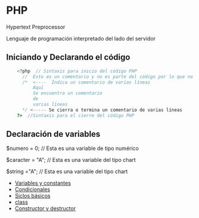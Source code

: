 # PHP

Hypertext Preprocessor

Lenguaje de programación interpretado  del lado del servidor

## Iniciando y Declarando el código
```php
    <?php  // Sintaxis para inicio del código PHP
      //  Esto es un comentario y no es parte del código por lo que no es interpretado por el compilador
      /*  <----  Índica un comentario de varias líneas 
          Aquí
          Se encuentra un comentario
          de
          varias líneas
      */ <----- Se cierra o termina un comentario de varias líneas
    ?>  //Sintaxis para el cierre del código PHP

```

## Declaración de variables

   $numero = 0; // Esta es una variable de tipo numérico

   $caracter = "A"; // Esta es una variable del tipo chart

   $string ="A";   // Esta es una variable del tipo chart


- [Variables y constantes](Ejemplo1.md "Variables y constantes")  
- [Condicionales](condicionales.md "condicionales")
- [Siclos básicos](https://github.com/refudhys/Curso-de-Inicio-PHP/blob/master/Programaci%C3%B3n%20PHP/Ejemplo-2.md "Siclos basicos")  
- [class](class.md "clase")
- [Constructor y destructor](Constructor.md "Constructores y destructores")
   
